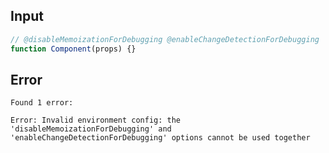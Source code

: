 
## Input

```javascript
// @disableMemoizationForDebugging @enableChangeDetectionForDebugging
function Component(props) {}

```


## Error

```
Found 1 error:

Error: Invalid environment config: the 'disableMemoizationForDebugging' and 'enableChangeDetectionForDebugging' options cannot be used together
```
          
      